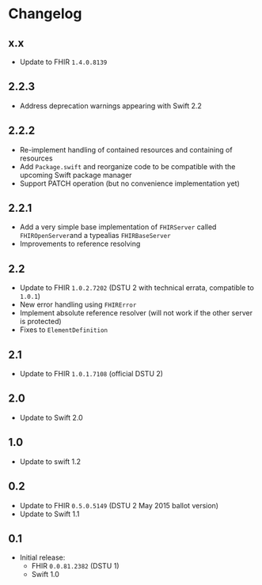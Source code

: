 Changelog
=========


## x.x

- Update to FHIR `1.4.0.8139`


## 2.2.3

- Address deprecation warnings appearing with Swift 2.2


## 2.2.2

- Re-implement handling of contained resources and containing of resources
- Add `Package.swift` and reorganize code to be compatible with the upcoming Swift package manager
- Support PATCH operation (but no convenience implementation yet)

## 2.2.1

- Add a very simple base implementation of `FHIRServer` called `FHIROpenServer`and a typealias `FHIRBaseServer`
- Improvements to reference resolving

## 2.2

- Update to FHIR `1.0.2.7202` (DSTU 2 with technical errata, compatible to `1.0.1`)
- New error handling using `FHIRError`
- Implement absolute reference resolver (will not work if the other server is protected)
- Fixes to `ElementDefinition`

## 2.1

- Update to FHIR `1.0.1.7108` (official DSTU 2)

## 2.0

- Update to Swift 2.0

## 1.0

- Update to swift 1.2

## 0.2

- Update to FHIR `0.5.0.5149` (DSTU 2 May 2015 ballot version)
- Update to Swift 1.1

## 0.1

- Initial release:
    + FHIR `0.0.81.2382` (DSTU 1)
    + Swift 1.0
